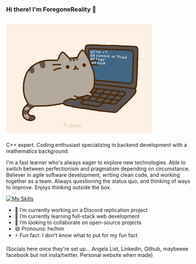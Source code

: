 ### Hi there! I'm ForegoneReality 👋

![](https://raw.githubusercontent.com/ForgoneReality/ForgoneReality/master/pusheen.gif)
--

C++ expert. Coding enthusiast specializing in backend development with a mathematics background. 

I'm a fast learner who's always eager to explore new technologies. Able to switch between perfectionism and pragmatism depending on circumstance. Believer in agile software development, writing clean code, and working together as a team. Always questioning the status quo, and thinking of ways to improve. Enjoys thinking outside the box.

[![My Skills](https://skillicons.dev/icons?i=aws,js,git,docker,react,cpp,c,linux,py,ruby&perline=5)](https://skillicons.dev)

- 🔭 I’m currently working on a Discord replication project
- 🌱 I’m currently learning full-stack web development
- 👯 I’m looking to collaborate on open-source projects
- 😄 Pronouns: he/him
- ⚡ Fun fact: I don't know what to put for my fun fact

(Socials here once they're set up... Angels List, Linkedin, Github, maybeeee facebook but not insta/twitter. Personal website when made)
